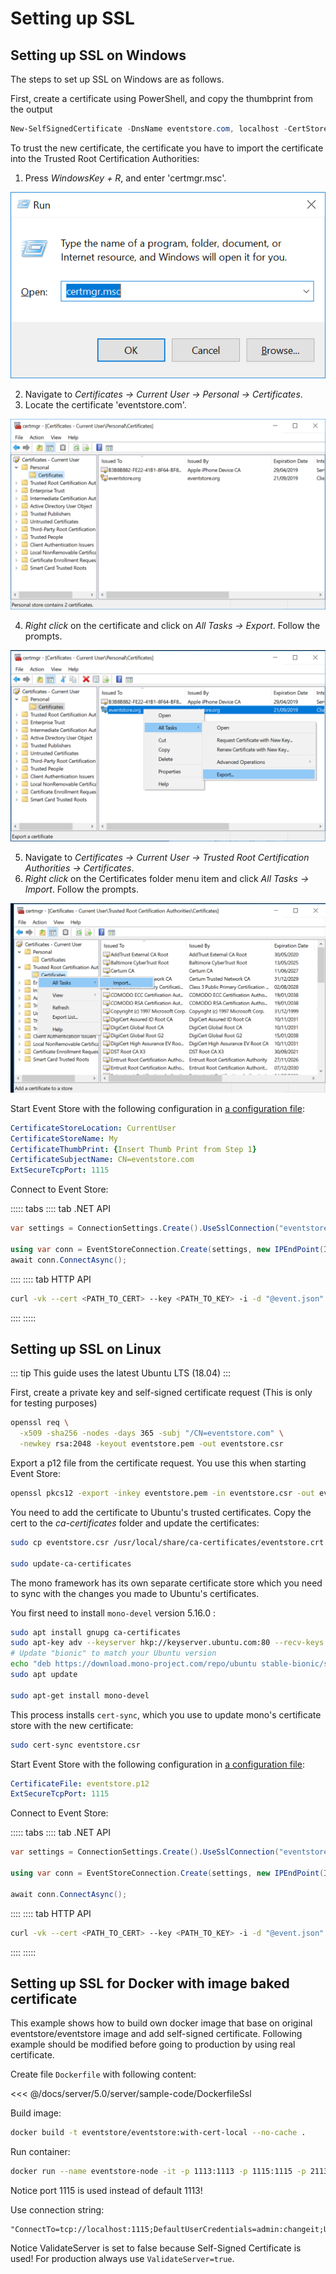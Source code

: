 # Setting up SSL

## Setting up SSL on Windows

The steps to set up SSL on Windows are as follows.

First, create a certificate using PowerShell, and copy the thumbprint from the output

```powershell
New-SelfSignedCertificate -DnsName eventstore.com, localhost -CertStoreLocation cert:\CurrentUser\My
```

To trust the new certificate, the certificate you have to import the certificate into the Trusted Root Certification Authorities:

1.  Press _WindowsKey + R_, and enter 'certmgr.msc'.

![Open certmgr.msc](images/ssl-step1.png)

2.  Navigate to _Certificates -> Current User -> Personal -> Certificates_.
3.  Locate the certificate 'eventstore.com'.

![Find certificate](images/ssl-step2.png)

4.  _Right click_ on the certificate and click on _All Tasks -> Export_. Follow the prompts.

![Export certificate](images/ssl-step3.png)

5.  Navigate to _Certificates -> Current User -> Trusted Root Certification Authorities -> Certificates_.
6.  _Right click_ on the Certificates folder menu item and click _All Tasks -> Import_. Follow the prompts.

![Find certificate](images/ssl-step4.png)

Start Event Store with the following configuration in [a configuration file](command-line-arguments.md#yaml-files):

```yaml
CertificateStoreLocation: CurrentUser
CertificateStoreName: My
CertificateThumbPrint: {Insert Thumb Print from Step 1}
CertificateSubjectName: CN=eventstore.com
ExtSecureTcpPort: 1115
```

Connect to Event Store:

::::: tabs
:::: tab .NET API

```csharp
var settings = ConnectionSettings.Create().UseSslConnection("eventstore.com", true);

using var conn = EventStoreConnection.Create(settings, new IPEndPoint(IPAddress.Loopback, 1115));
await conn.ConnectAsync();
```

::::
:::: tab HTTP API

```bash
curl -vk --cert <PATH_TO_CERT> --key <PATH_TO_KEY> -i -d "@event.json" "http://127.0.0.1:2113/streams/newstream" -H "Content-Type:application/vnd.eventstore.events+json"
```

::::
:::::

## Setting up SSL on Linux

::: tip
This guide uses the latest Ubuntu LTS (18.04)
:::

First, create a private key and self-signed certificate request (This is only for testing purposes)

```bash
openssl req \
  -x509 -sha256 -nodes -days 365 -subj "/CN=eventstore.com" \
  -newkey rsa:2048 -keyout eventstore.pem -out eventstore.csr
```

Export a p12 file from the certificate request. You use this when starting Event Store:

```bash
openssl pkcs12 -export -inkey eventstore.pem -in eventstore.csr -out eventstore.p12
```

You need to add the certificate to Ubuntu's trusted certificates. Copy the cert to the _ca-certificates_ folder and update the certificates:

```bash
sudo cp eventstore.csr /usr/local/share/ca-certificates/eventstore.crt

sudo update-ca-certificates
```

The mono framework has its own separate certificate store which you need to sync with the changes you made to Ubuntu's certificates.

You first need to install `mono-devel` version 5.16.0 :

```bash
sudo apt install gnupg ca-certificates
sudo apt-key adv --keyserver hkp://keyserver.ubuntu.com:80 --recv-keys 3FA7E0328081BFF6A14DA29AA6A19B38D3D831EF
# Update "bionic" to match your Ubuntu version
echo "deb https://download.mono-project.com/repo/ubuntu stable-bionic/snapshots/5.16.0 main" | sudo tee /etc/apt/sources.list.d/mono-official-stable.list
sudo apt update

sudo apt-get install mono-devel
```

This process installs `cert-sync`, which you use to update mono's certificate store with the new certificate:

```bash
sudo cert-sync eventstore.csr
```

Start Event Store with the following configuration in [a configuration file](command-line-arguments.md#yaml-files):

```yaml
CertificateFile: eventstore.p12
ExtSecureTcpPort: 1115
```

Connect to Event Store:

::::: tabs
:::: tab .NET API

```csharp
var settings = ConnectionSettings.Create().UseSslConnection("eventstore.com", true);

using var conn = EventStoreConnection.Create(settings, new IPEndPoint(IPAddress.Loopback, 1115));

await conn.ConnectAsync();
```

::::
:::: tab HTTP API

```bash
curl -vk --cert <PATH_TO_CERT> --key <PATH_TO_KEY> -i -d "@event.json" "http://127.0.0.1:2113/streams/newstream" -H "Content-Type:application/vnd.eventstore.events+json"
```

::::
:::::

## Setting up SSL for Docker with image baked certificate

This example shows how to build own docker image that base on original eventstore/eventstore image and add self-signed certificate. Following example should be modified before going to production by using real certificate.

Create file `Dockerfile` with following content:

<<< @/docs/server/5.0/server/sample-code/DockerfileSsl

Build image:

```bash
docker build -t eventstore/eventstore:with-cert-local --no-cache .
```

Run container:

```bash
docker run --name eventstore-node -it -p 1113:1113 -p 1115:1115 -p 2113:2113 -e EVENTSTORE_CERTIFICATE_FILE=eventstore.p12 -e EVENTSTORE_EXT_SECURE_TCP_PORT=1115 eventstore/eventstore:with-cert-local
```

Notice port 1115 is used instead of default 1113!

Use connection string:

```
"ConnectTo=tcp://localhost:1115;DefaultUserCredentials=admin:changeit;UseSslConnection=true;TargetHost=eventstore.org;ValidateServer=false",
```

Notice ValidateServer is set to false because Self-Signed Certificate is used! For production always use `ValidateServer=true`.
